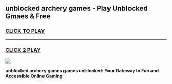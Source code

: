 
## unblocked archery games - Play Unblocked Gmaes & Free
<h3>
<a href="https://news.freeplayer.one?title=unblocked_archery_games&ref=16F">CLICK TO PLAY</a></h3>
<hr>

<h3>
<a href="https://news.freeplayer.one?title=unblocked_archery_games&ref=16F">CLICK 2 PLAY</a>
  
</h3>

<a href="https://news.freeplayer.one?title=unblocked_archery_games&ref=16F/"><img src="https://clearcache.store/games.png"></a>


**unblocked archery games games unblocked: Your Gateway to Fun and Accessible Online Gaming**
